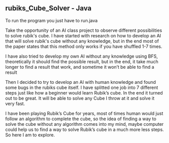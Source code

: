 ## rubiks_Cube_Solver - Java

To run the program you just have to run.java

Take the opportunity of an AI class project to observe different possibilities to solve rubik's cube.
I have started with research on how to develop an AI that will solve rubik's cube without any
knowledge, but in the end most of the paper states that this method only works if you have
shuffled 1-7 times.

I have also tried to develop my own AI without any knowledge using BFS, theoretically it should
find the possible result, but in the end, it take much longer to find a result that work, and
sometime it won’t be able to find a result

Then I decided to try to develop an AI with human knowledge and found some bugs in the
rubiks cube itself. I have splitted one job into 7 different steps just like how a beginner would
learn Rubik’s cube. In the end it turned out to be great. It will be able to solve any Cube I throw
at it and solve it very fast.

I have been playing Rubik’s Cube for years, most of times human would just follow an algorithm
to complete the cube, so the idea of finding a way to solve the cube without any algorithm
comes into my mind, maybe computer could help us to find a way to solve Rubik’s cube in a
much more less steps. So here I am to explore.
